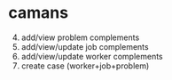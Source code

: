 camans
======
4. add/view problem complements
3. add/view/update job complements
2. add/view/update worker complements
1. create case (worker+job+problem)
